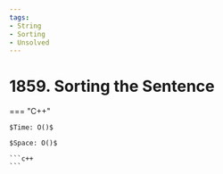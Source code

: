 ```yaml
---
tags:
- String
- Sorting
- Unsolved
---
```



# 1859. Sorting the Sentence

=== "C++"

    $Time: O()$

    $Space: O()$

    ```c++
    ```